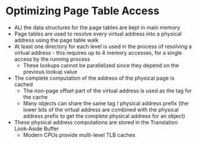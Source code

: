 # Optimizing Page Table Access

* ALl the data structures for the page tables are kept in main memory
* Page tables are used to resolve every virtual address into a physical address using the page table walk
* At least one directory for each level is used in the process of resolving a virtual address - this requires up to 4 memory accesses, for a single access by the running process
  * These lookups cannot be parallelized since they depend on the previous lookup value
* The complete computation of the address of the physical page is cached
  * The non-page offset part of the virtual address is used as the tag for the cache
  * Many objects can share the same tag / physical address prefix (the lower bits of the virtual address are combined with the physical address prefix to get the complete physical address for an object)
* These physical address computations are stored in the Translation Look-Aside Buffer
  * Modern CPUs provide multi-level TLB caches
